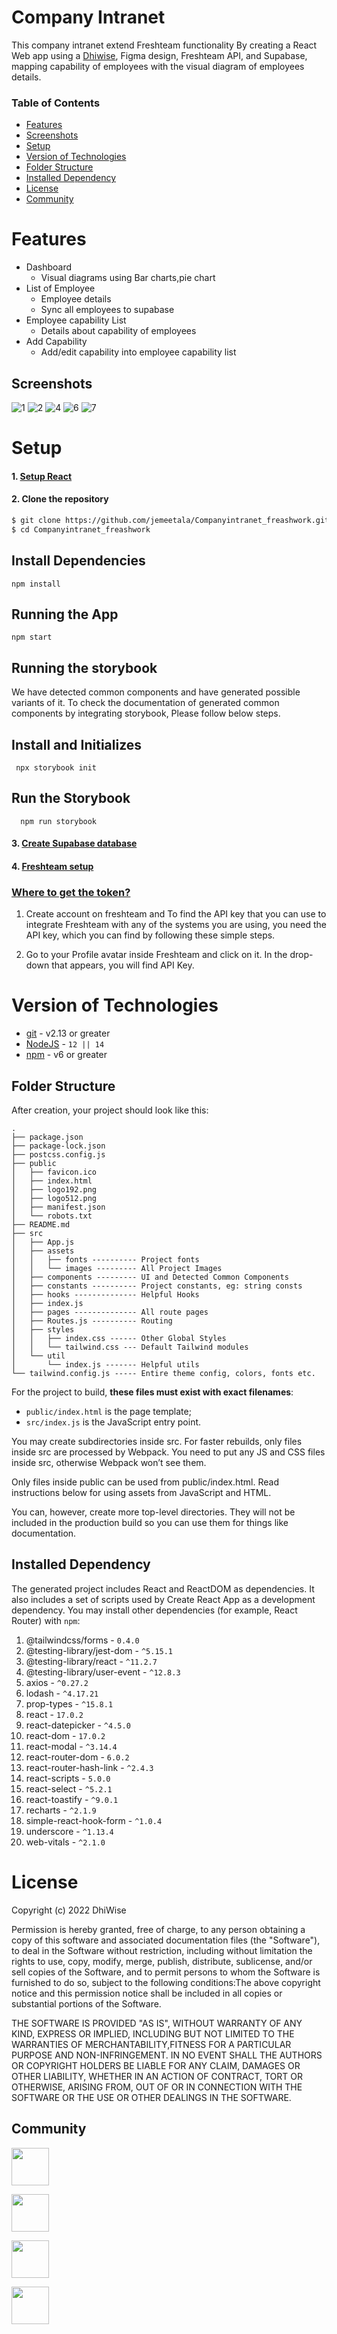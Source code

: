 # Company Intranet
This company intranet extend Freshteam functionality  By creating a React Web app using a [Dhiwise](dhiwise.com), Figma design, Freshteam API, and Supabase, mapping capability of employees with the visual diagram of employees details.



### Table of Contents
- [Features](#features)
- [Screenshots](#screenshots)
- [Setup](#setup)
- [Version of Technologies](#version-of-technologies)
- [Folder Structure](#folder-structure)
- [Installed Dependency](#Installed-Dependency)
- [License](#license)
- [Community](#community)

# Features
<ul>
<li>
Dashboard
<ul>
<li>Visual diagrams using Bar charts,pie chart</li>

</ul>
</li>

<li>
List of Employee
<ul>
<li>Employee details </li>
<li>Sync all employees to supabase</li>
</ul>
</li>
<li>
Employee capability List
<ul>
<li>Details about capability of employees</li>

</ul>
<li>
Add Capability
<ul>
<li>Add/edit capability into employee capability list</li>
</ul>
</li>
</ul>

## Screenshots

![1](https://user-images.githubusercontent.com/75874584/183234865-fa2591b8-5ad0-4bf2-815e-fd17655d2f12.png)
![2](https://user-images.githubusercontent.com/75874584/183234866-31b45b85-210a-448c-8e90-450706ce64ac.png)
![4](https://user-images.githubusercontent.com/75874584/183234879-a11a8dbe-9ca9-45db-b09f-710a6fc34add.png)
![6](https://user-images.githubusercontent.com/75874584/183234882-7fd21695-6ebc-40c7-951a-77375d2127ce.png)
![7](https://user-images.githubusercontent.com/75874584/183234886-337f034d-e019-42a8-be71-b3f05902c3dd.png)

# Setup

#### 1. [Setup React](https://reactjs.org/docs/getting-started.html)


#### 2. Clone the repository
```sh
$ git clone https://github.com/jemeetala/Companyintranet_freashwork.git
$ cd Companyintranet_freashwork
```
## Install Dependencies

    npm install
## Running the App

    npm start

## Running the storybook

We have detected common components and have generated possible variants of it. To check the documentation of generated common components by integrating storybook, Please follow below steps.

## Install and Initializes

     npx storybook init

## Run the Storybook

      npm run storybook


#### 3. [Create Supabase database](https://supabase.com/docs/guides/database)
#### 4. [Freshteam setup](https://developers.freshteam.com/api/)
    

<h3><u>Where to get the token?</u></h3>

  1. Create account on freshteam and To find the API key that you can use to integrate Freshteam with any of the systems you are using, you need the API key, which you can find by following these simple steps.

  2. Go to your Profile avatar inside Freshteam and click on it.
  In the drop-down that appears, you will find API Key.


# Version of Technologies

- [git](https://git-scm.com/) - v2.13 or greater
- [NodeJS](https://nodejs.org/en/) - `12 || 14 `
- [npm](https://www.npmjs.com/) - v6 or greater


## Folder Structure

After creation, your project should look like this:

```
.
├── package.json
├── package-lock.json
├── postcss.config.js
├── public
│   ├── favicon.ico
│   ├── index.html
│   ├── logo192.png
│   ├── logo512.png
│   ├── manifest.json
│   └── robots.txt
├── README.md
├── src
│   ├── App.js
│   ├── assets
│   │   ├── fonts ---------- Project fonts
│   │   └── images --------- All Project Images
│   ├── components --------- UI and Detected Common Components
│   ├── constants ---------- Project constants, eg: string consts
│   ├── hooks -------------- Helpful Hooks
│   ├── index.js
│   ├── pages -------------- All route pages
│   ├── Routes.js ---------- Routing
│   ├── styles
│   │   ├── index.css ------ Other Global Styles
│   │   └── tailwind.css --- Default Tailwind modules
│   └── util
│       └── index.js ------- Helpful utils
└── tailwind.config.js ----- Entire theme config, colors, fonts etc.
```

For the project to build, **these files must exist with exact filenames**:

- `public/index.html` is the page template;
- `src/index.js` is the JavaScript entry point.

You may create subdirectories inside src. For faster rebuilds, only files inside src are processed by Webpack.
You need to put any JS and CSS files inside src, otherwise Webpack won’t see them.

Only files inside public can be used from public/index.html.
Read instructions below for using assets from JavaScript and HTML.

You can, however, create more top-level directories.
They will not be included in the production build so you can use them for things like documentation.

## Installed Dependency

The generated project includes React and ReactDOM as dependencies. It also includes a set of scripts used by Create React App as a development dependency. You may install other dependencies (for example, React Router) with `npm`:


   1. @tailwindcss/forms - `0.4.0`   
   2. @testing-library/jest-dom - `^5.15.1`
   3. @testing-library/react - `^11.2.7`
   4. @testing-library/user-event - `^12.8.3`
   5. axios - `^0.27.2`
   6. lodash - `^4.17.21`
   7. prop-types - `^15.8.1`
   8. react - `17.0.2`
   9. react-datepicker - `^4.5.0`
   10. react-dom - `17.0.2`
   11. react-modal - `^3.14.4`
   12. react-router-dom - `6.0.2`
   13. react-router-hash-link - `^2.4.3`
   14. react-scripts - `5.0.0`
   15. react-select - `^5.2.1`
   16. react-toastify - `^9.0.1`
   17. recharts - `^2.1.9`
   18. simple-react-hook-form - `^1.0.4`
   19. underscore - `^1.13.4`
   20. web-vitals - `^2.1.0`
   
# License

Copyright (c) 2022 DhiWise

Permission is hereby granted, free of charge, to any person obtaining a copy of this software and associated documentation files (the "Software"), to deal in the Software without restriction, including without limitation the rights to use, copy, modify, merge, publish, distribute, sublicense, and/or sell copies of the Software, and to permit persons to whom the Software is furnished to do so, subject to the following conditions:The above copyright notice and this permission notice shall be included in all copies or substantial portions of the Software.

THE SOFTWARE IS PROVIDED "AS IS", WITHOUT WARRANTY OF ANY KIND, EXPRESS OR IMPLIED, INCLUDING BUT NOT LIMITED TO THE WARRANTIES OF MERCHANTABILITY,FITNESS FOR A PARTICULAR PURPOSE AND NON-INFRINGEMENT. IN NO EVENT SHALL THE AUTHORS OR COPYRIGHT HOLDERS BE LIABLE FOR ANY CLAIM, DAMAGES OR OTHER LIABILITY, WHETHER IN AN ACTION OF CONTRACT, TORT OR OTHERWISE, ARISING FROM,
OUT OF OR IN CONNECTION WITH THE SOFTWARE OR THE USE OR OTHER DEALINGS IN THE SOFTWARE.

## Community

<a href="https://twitter.com/dhiwise"><img src="https://user-images.githubusercontent.com/35039342/55471524-8e24cb00-5627-11e9-9389-58f3d4419153.png" width="60"></a>

<a href="https://discord.com/invite/rFMnCG5MZ7"><img src="https://user-images.githubusercontent.com/47489894/183043664-b01aac56-0372-458a-bde9-3f2a6bded21b.png" width="60"></a>

<a href="https://www.dhiwise.com/"><img src="https://global-uploads.webflow.com/618e36726d3c0f19c9284e56/62383865d5477f2e4f6b6e2e_main-monogram-p-500.png" width="60"></a>


<a href="https://www.youtube.com/c/DhiWise"><img src="https://www.gstatic.com/youtube/img/promos/growth/e627e007b3838086012608ef9370c211889f46b95b2335af722b53a2e49a0cd6_122x56.webp" width="60"></a>



